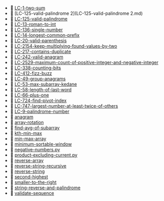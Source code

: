 * 📄 [LC-1-two-sum](LC-1-two-sum.md)
* 📄 [LC-125-valid-palindrome 2](LC-125-valid-palindrome 2.md)
* 📄 [LC-125-valid-palindrome](LC-125-valid-palindrome.md)
* 📄 [LC-13-roman-to-int](LC-13-roman-to-int.md)
* 📄 [LC-136-single-number](LC-136-single-number.md)
* 📄 [LC-14-longest-common-prefix](LC-14-longest-common-prefix.md)
* 📄 [LC-20-valid-parenthesis](LC-20-valid-parenthesis.md)
* 📄 [LC-2154-keep-multiplying-found-values-by-two](LC-2154-keep-multiplying-found-values-by-two.md)
* 📄 [LC-217-contains-duplicate](LC-217-contains-duplicate.md)
* 📄 [LC-242-valid-anagram](LC-242-valid-anagram.md)
* 📄 [LC-2529-maximum-count-of-positive-integer-and-negative-integer](LC-2529-maximum-count-of-positive-integer-and-negative-integer.md)
* 📄 [LC-338-counting-bits](LC-338-counting-bits.md)
* 📄 [LC-412-fizz-buzz](LC-412-fizz-buzz.md)
* 📄 [LC-49-group-anagrams](LC-49-group-anagrams.md)
* 📄 [LC-53-max-subarray-kedane](LC-53-max-subarray-kedane.md)
* 📄 [LC-58-length-of-last-word](LC-58-length-of-last-word.md)
* 📄 [LC-66-plus-one](LC-66-plus-one.md)
* 📄 [LC-724-find-pivot-index](LC-724-find-pivot-index.md)
* 📄 [LC-747-largest-number-at-least-twice-of-others](LC-747-largest-number-at-least-twice-of-others.md)
* 📄 [LC-9-palindrome-number](LC-9-palindrome-number.md)
* 📄 [anagram](anagram.md)
* 📄 [array-rotation](array-rotation.md)
* 📄 [find-avg-of-subarray](find-avg-of-subarray.md)
* 📄 [kth-min-max](kth-min-max.md)
* 📄 [min-max-array](min-max-array.md)
* 📄 [minimum-sortable-window](minimum-sortable-window.md)
* 📄 [negative-numbers.py](negative-numbers.py)
* 📄 [product-excluding-current.py](product-excluding-current.py)
* 📄 [reverse-array](reverse-array.md)
* 📄 [reverse-string-recursive](reverse-string-recursive.md)
* 📄 [reverse-string](reverse-string.md)
* 📄 [second-highest](second-highest.md)
* 📄 [smaller-to-the-right](smaller-to-the-right.md)
* 📄 [string-reverse-and-palindrome](string-reverse-and-palindrome.md)
* 📄 [validate-sequence](validate-sequence.md)
